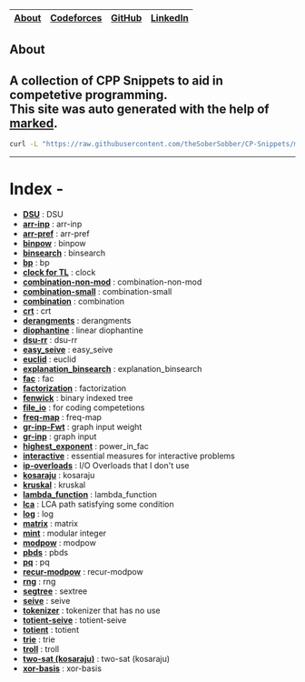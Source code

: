 
| [About]() | [Codeforces]() | [GitHub]() | [LinkedIn]() |
| - | - | - | - |
        
## About
        
A collection of CPP Snippets to aid in competetive programming. <br />
This site was auto generated with the help of [marked](https://www.npmjs.com/package/marked).
---        

```bash
curl -L "https://raw.githubusercontent.com/theSoberSobber/CP-Snippets/main/snippets.json" > snippets.json
```
---
# Index - 


- **[DSU](https://github.com/theSoberSobber/CP-Snippets/blob/main/snippets.json#L2)** : DSU 
- **[arr-inp](https://github.com/theSoberSobber/CP-Snippets/blob/main/snippets.json#L37)** : arr-inp 
- **[arr-pref](https://github.com/theSoberSobber/CP-Snippets/blob/main/snippets.json#L45)** : arr-pref 
- **[binpow](https://github.com/theSoberSobber/CP-Snippets/blob/main/snippets.json#L53)** : binpow 
- **[binsearch](https://github.com/theSoberSobber/CP-Snippets/blob/main/snippets.json#L68)** : binsearch 
- **[bp](https://github.com/theSoberSobber/CP-Snippets/blob/main/snippets.json#L89)** : bp 
- **[clock for TL](https://github.com/theSoberSobber/CP-Snippets/blob/main/snippets.json#L167)** : clock 
- **[combination-non-mod](https://github.com/theSoberSobber/CP-Snippets/blob/main/snippets.json#L179)** : combination-non-mod 
- **[combination-small](https://github.com/theSoberSobber/CP-Snippets/blob/main/snippets.json#L196)** : combination-small 
- **[combination](https://github.com/theSoberSobber/CP-Snippets/blob/main/snippets.json#L212)** : combination 
- **[crt](https://github.com/theSoberSobber/CP-Snippets/blob/main/snippets.json#L225)** : crt 
- **[derangments](https://github.com/theSoberSobber/CP-Snippets/blob/main/snippets.json#L249)** : derangments 
- **[diophantine](https://github.com/theSoberSobber/CP-Snippets/blob/main/snippets.json#L262)** : linear diophantine 
- **[dsu-rr](https://github.com/theSoberSobber/CP-Snippets/blob/main/snippets.json#L338)** : dsu-rr 
- **[easy_seive](https://github.com/theSoberSobber/CP-Snippets/blob/main/snippets.json#L377)** : easy_seive 
- **[euclid](https://github.com/theSoberSobber/CP-Snippets/blob/main/snippets.json#L396)** : euclid 
- **[explanation_binsearch](https://github.com/theSoberSobber/CP-Snippets/blob/main/snippets.json#L421)** : explanation_binsearch 
- **[fac](https://github.com/theSoberSobber/CP-Snippets/blob/main/snippets.json#L456)** : fac 
- **[factorization](https://github.com/theSoberSobber/CP-Snippets/blob/main/snippets.json#L470)** : factorization 
- **[fenwick](https://github.com/theSoberSobber/CP-Snippets/blob/main/snippets.json#L500)** : binary indexed tree 
- **[file_io](https://github.com/theSoberSobber/CP-Snippets/blob/main/snippets.json#L540)** : for coding competetions 
- **[freq-map](https://github.com/theSoberSobber/CP-Snippets/blob/main/snippets.json#L550)** : freq-map 
- **[gr-inp-Fwt](https://github.com/theSoberSobber/CP-Snippets/blob/main/snippets.json#L561)** : graph input weight 
- **[gr-inp](https://github.com/theSoberSobber/CP-Snippets/blob/main/snippets.json#L574)** : graph input 
- **[highest_exponent](https://github.com/theSoberSobber/CP-Snippets/blob/main/snippets.json#L587)** : power_in_fac 
- **[interactive](https://github.com/theSoberSobber/CP-Snippets/blob/main/snippets.json#L602)** : essential measures for interactive problems 
- **[ip-overloads](https://github.com/theSoberSobber/CP-Snippets/blob/main/snippets.json#L627)** : I/O Overloads that I don't use 
- **[kosaraju](https://github.com/theSoberSobber/CP-Snippets/blob/main/snippets.json#L644)** : kosaraju 
- **[kruskal](https://github.com/theSoberSobber/CP-Snippets/blob/main/snippets.json#L724)** : kruskal 
- **[lambda_function](https://github.com/theSoberSobber/CP-Snippets/blob/main/snippets.json#L745)** : lambda_function 
- **[lca](https://github.com/theSoberSobber/CP-Snippets/blob/main/snippets.json#L754)** : LCA path satisfying some condition 
- **[log](https://github.com/theSoberSobber/CP-Snippets/blob/main/snippets.json#L815)** : log 
- **[matrix](https://github.com/theSoberSobber/CP-Snippets/blob/main/snippets.json#L846)** : matrix 
- **[mint](https://github.com/theSoberSobber/CP-Snippets/blob/main/snippets.json#L897)** : modular integer 
- **[modpow](https://github.com/theSoberSobber/CP-Snippets/blob/main/snippets.json#L956)** : modpow 
- **[pbds](https://github.com/theSoberSobber/CP-Snippets/blob/main/snippets.json#L972)** : pbds 
- **[pq](https://github.com/theSoberSobber/CP-Snippets/blob/main/snippets.json#L987)** : pq 
- **[recur-modpow](https://github.com/theSoberSobber/CP-Snippets/blob/main/snippets.json#L995)** : recur-modpow 
- **[rng](https://github.com/theSoberSobber/CP-Snippets/blob/main/snippets.json#L1011)** : rng 
- **[segtree](https://github.com/theSoberSobber/CP-Snippets/blob/main/snippets.json#L1020)** : sextree 
- **[seive](https://github.com/theSoberSobber/CP-Snippets/blob/main/snippets.json#L1134)** : seive 
- **[tokenizer](https://github.com/theSoberSobber/CP-Snippets/blob/main/snippets.json#L1152)** : tokenizer that has no use 
- **[totient-seive](https://github.com/theSoberSobber/CP-Snippets/blob/main/snippets.json#L1159)** : totient-seive 
- **[totient](https://github.com/theSoberSobber/CP-Snippets/blob/main/snippets.json#L1173)** : totient 
- **[trie](https://github.com/theSoberSobber/CP-Snippets/blob/main/snippets.json#L1193)** : trie 
- **[troll](https://github.com/theSoberSobber/CP-Snippets/blob/main/snippets.json#L1229)** : troll 
- **[two-sat (kosaraju)](https://github.com/theSoberSobber/CP-Snippets/blob/main/snippets.json#L1239)** : two-sat (kosaraju) 
- **[xor-basis](https://github.com/theSoberSobber/CP-Snippets/blob/main/snippets.json#L1376)** : xor-basis 